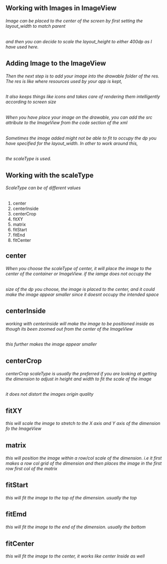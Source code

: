 ## Working with Images in ImageView

###### Image can be placed to the center of the screen by first setting the layout_width to match parent
###### and then you can decide to scale the layout_height to either 400dp as I have used here.

## Adding Image to the ImageView
###### Then the next step is to add your image into the drawable folder of the res. The res is like where resources used by your app is kept,
###### It also keeps things like icons and takes care of rendering them intelligently according to screen size

###### When you have place your image on the drawable, you can add the src attribute to the ImageView from the code section of the xml
###### Sometimes the image added might not be able to fit to occupy the dp you have specified for the layout_width. In other to work around this,
###### the scaleType is used.

## Working with the scaleType
###### ScaleType can be of different values
1. center
2. centerInside
3. centerCrop
4. fitXY
5. matrix
6. fitStart
7. fitEnd
8. fitCenter

## center
###### When you choose the scaleType of center, it will place the image to the center of the container or ImageView. if the iamge does not occupy the 
###### size of the dp you choose, the image is placed to the center, and it could make the image appear smaller since it doesnt occupy the intended space

## centerInside
###### working with centerinside will make the image to be positioned inside as though its been zoomed out from the center of the ImageView
###### this further makes the image appear smaller

## centerCrop
###### centerCrop scaleType is usually the preferred if you are looking at getting the dimension to adjust in height and width to fit the scale of the image
###### it does not distort the images origin quality

## fitXY
###### this will scale the image to stretch to the X axis and Y axis of the dimension fo the ImageView

## matrix
###### this will position the image within a row/col scale of the dimension. i.e it first makes a row col grid of the dimension and then places the image in the first row first col of the matrix

## fitStart 
###### this will fit the image to the top of the dimension. usually the top

## fitEmd
###### this will fit the image to the end of the dimension. usually the bottom

## fitCenter
###### this will fit the image to the center, it works like center Inside as well

